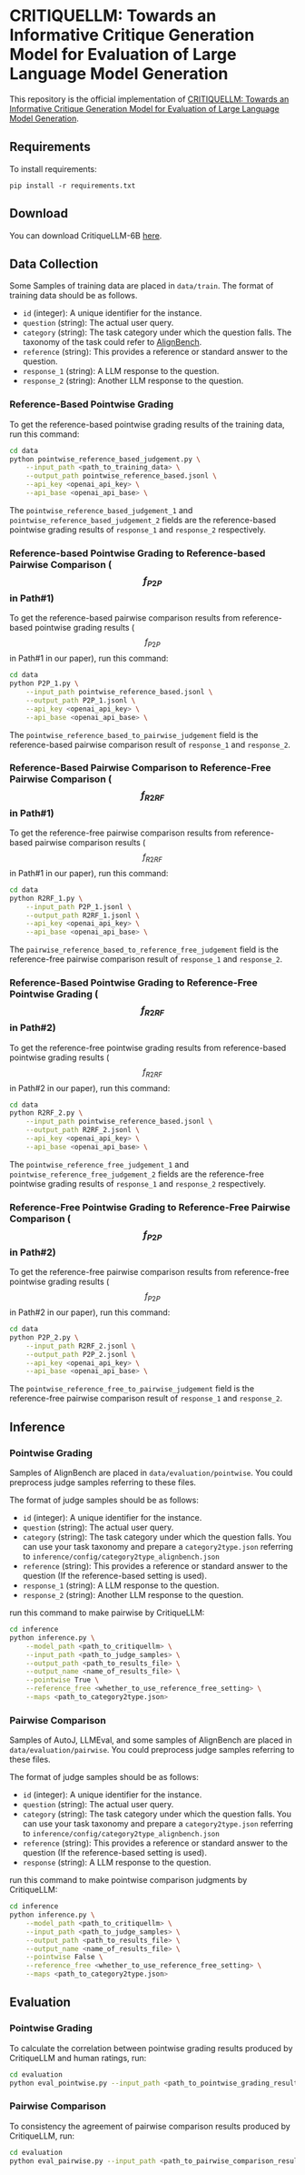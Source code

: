 # CRITIQUELLM: Towards an Informative Critique Generation Model for Evaluation of Large Language Model Generation

This repository is the official implementation of [CRITIQUELLM: Towards an Informative Critique Generation Model for Evaluation of Large Language Model Generation](https://arxiv.org/abs/2311.18702). 

## Requirements

To install requirements:

```setup
pip install -r requirements.txt
```

## Download

You can download CritiqueLLM-6B [here](https://huggingface.co/thu-coai/CritiqueLLM-6B).

## Data Collection

Some Samples of training data are placed in `data/train`.  The format of training data should be as follows.

- `id` (integer): A unique identifier for the instance.
- `question` (string): The actual user query. 
- `category` (string): The task category under which the question falls. The taxonomy of the task could refer to [AlignBench](https://arxiv.org/abs/2311.18743).
- `reference` (string): This provides a reference or standard answer to the question. 
- `response_1` (string): A LLM response to the question. 
- `response_2` (string): Another LLM response to the question. 

### Reference-Based Pointwise Grading

To get the reference-based pointwise grading results of the training data, run this command:

```bash
cd data
python pointwise_reference_based_judgement.py \
    --input_path <path_to_training_data> \
    --output_path pointwise_reference_based.jsonl \
    --api_key <openai_api_key> \
    --api_base <openai_api_base> \
```

The `pointwise_reference_based_judgement_1` and `pointwise_reference_based_judgement_2` fields are the reference-based pointwise grading results of `response_1` and `response_2`  respectively.

### Reference-based Pointwise Grading to Reference-based Pairwise Comparison ($$f_{P2P}$$ in Path#1)

To get the reference-based pairwise comparison results from reference-based pointwise grading results ($$f_{P2P}$$ in Path#1 in our paper), run this command:

```bash
cd data
python P2P_1.py \
    --input_path pointwise_reference_based.jsonl \
    --output_path P2P_1.jsonl \
    --api_key <openai_api_key> \
    --api_base <openai_api_base> \
```

The `pointwise_reference_based_to_pairwise_judgement` field is the reference-based pairwise comparison result of `response_1` and `response_2`.

### Reference-Based Pairwise Comparison to Reference-Free Pairwise Comparison ($$f_{R2RF}$$ in Path#1)

To get the reference-free pairwise comparison results from reference-based pairwise comparison results ($$f_{R2RF}$$ in Path#1 in our paper), run this command:

```bash
cd data
python R2RF_1.py \
    --input_path P2P_1.jsonl \
    --output_path R2RF_1.jsonl \
    --api_key <openai_api_key> \
    --api_base <openai_api_base> \
```

The `pairwise_reference_based_to_reference_free_judgement` field is the reference-free pairwise comparison result of `response_1` and `response_2`.

### Reference-Based Pointwise Grading to Reference-Free Pointwise Grading ($$f_{R2RF}$$ in Path#2)

To get the reference-free pointwise grading results from reference-based pointwise grading results ($$f_{R2RF}$$ in Path#2 in our paper), run this command:

```bash
cd data
python R2RF_2.py \
    --input_path pointwise_reference_based.jsonl \
    --output_path R2RF_2.jsonl \
    --api_key <openai_api_key> \
    --api_base <openai_api_base> \
```

The `pointwise_reference_free_judgement_1` and `pointwise_reference_free_judgement_2` fields are the reference-free pointwise grading results of `response_1` and `response_2`  respectively.

### Reference-Free Pointwise Grading to Reference-Free Pairwise Comparison ($$f_{P2P}$$ in Path#2)

To get the reference-free pairwise comparison results from reference-free pointwise grading results ($$f_{P2P}$$ in Path#2 in our paper), run this command:

```bash
cd data
python P2P_2.py \
    --input_path R2RF_2.jsonl \
    --output_path P2P_2.jsonl \
    --api_key <openai_api_key> \
    --api_base <openai_api_base> \
```

The `pointwise_reference_free_to_pairwise_judgement` field is the reference-free pairwise comparison result of `response_1` and `response_2`.

## Inference

### Pointwise Grading

Samples of AlignBench are placed in `data/evaluation/pointwise`.  You could preprocess judge samples referring to these files. 

The format of judge samples should be as follows:

- `id` (integer): A unique identifier for the instance.
- `question` (string): The actual user query. 
- `category` (string): The task category under which the question falls. You can use your task taxonomy and prepare a `category2type.json` referring to `inference/config/category2type_alignbench.json`
- `reference` (string): This provides a reference or standard answer to the question (If the reference-based setting is used). 
- `response_1` (string): A LLM response to the question. 
- `response_2` (string): Another LLM response to the question. 

run this command to make pairwise  by CritiqueLLM:

```bash
cd inference
python inference.py \
    --model_path <path_to_critiquellm> \
    --input_path <path_to_judge_samples> \
    --output_path <path_to_results_file> \
    --output_name <name_of_results_file> \
    --pointwise True \
    --reference_free <whether_to_use_reference_free_setting> \
    --maps <path_to_category2type.json>
```

### Pairwise Comparison

Samples of AutoJ, LLMEval, and some samples of AlignBench are placed in `data/evaluation/pairwise`.  You could preprocess judge samples referring to these files. 

The format of judge samples should be as follows:

- `id` (integer): A unique identifier for the instance.
- `question` (string): The actual user query. 
- `category` (string): The task category under which the question falls. You can use your task taxonomy and prepare a `category2type.json` referring to `inference/config/category2type_alignbench.json`
- `reference` (string): This provides a reference or standard answer to the question (If the reference-based setting is used). 
- `response` (string): A LLM response to the question. 

run this command to make pointwise comparison judgments by CritiqueLLM:

```bash
cd inference
python inference.py \
    --model_path <path_to_critiquellm> \
    --input_path <path_to_judge_samples> \
    --output_path <path_to_results_file> \
    --output_name <name_of_results_file> \
    --pointwise False \
    --reference_free <whether_to_use_reference_free_setting> \
    --maps <path_to_category2type.json>
```

## Evaluation

### Pointwise Grading

To calculate the correlation between pointwise grading results produced by CritiqueLLM and human ratings, run:

```bash
cd evaluation
python eval_pointwise.py --input_path <path_to_pointwise_grading_results> --output <path_to_results_file>
```

### Pairwise Comparison

To consistency the agreement of pairwise comparison results produced by CritiqueLLM, run:

```bash
cd evaluation
python eval_pairwise.py --input_path <path_to_pairwise_comparison_results> --output <path_to_results_file>
```
